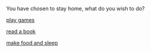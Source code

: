 You have chosen to stay home, what do you wish to do? 

[play games](gaming.md) <br>

[read a book](book.md) <br>

[make food and sleep](end2.md) <br> 